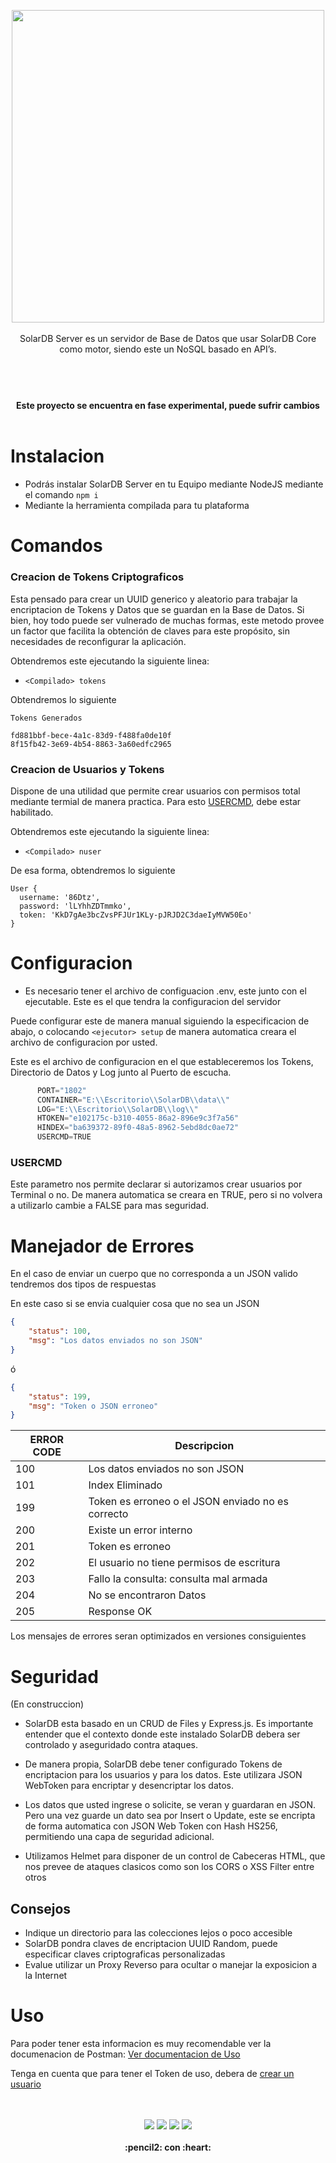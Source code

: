 



<p align="center">
  <img width="500" src="https://github.com/gusgeek/SolarDB-Server/blob/main/logo.svg">
  <br>
  <br>
SolarDB Server es un servidor de Base de Datos que usar SolarDB Core como motor, siendo este un NoSQL basado en API’s.  <br/>
</p>

#


<p align="center">
  <br><br>
  <strong>
    Este proyecto se encuentra en fase experimental, puede sufrir cambios
  </strong>
  <br><br>
</p>


# Instalacion

- Podrás instalar SolarDB Server en tu Equipo mediante NodeJS mediante el comando `npm i`
- Mediante la herramienta compilada para tu plataforma

# Comandos

### Creacion de Tokens Criptograficos
Esta pensado para crear un UUID generico y aleatorio para trabajar la encriptacion de Tokens y Datos que se guardan en la Base de Datos.
Si bien, hoy todo puede ser vulnerado de muchas formas, este metodo provee un factor que facilita la obtención de claves para este propósito, sin necesidades de reconfigurar la aplicación.

Obtendremos este ejecutando la siguiente linea:
- `<Compilado> tokens`
  
Obtendremos lo siguiente
  
```
Tokens Generados 

fd881bbf-bece-4a1c-83d9-f488fa0de10f
8f15fb42-3e69-4b54-8863-3a60edfc2965
```

### Creacion de Usuarios y Tokens
Dispone de una utilidad que permite crear usuarios con permisos total mediante termial de manera practica. Para esto [USERCMD](https://github.com/gusgeek/SolarDB-Server#usercmd), debe estar habilitado.

Obtendremos este ejecutando la siguiente linea:
- `<Compilado> nuser`
  
De esa forma, obtendremos lo siguiente
  
```
User {
  username: '86Dtz',
  password: 'lLYhhZDTmmko',
  token: 'KkD7gAe3bcZvsPFJUr1KLy-pJRJD2C3daeIyMVW50Eo'
}
```

# Configuracion

- Es necesario tener el archivo de configuacion .env, este junto con el ejecutable. Este es el que tendra la configuracion del servidor

Puede configurar este de manera manual siguiendo la especificacion de abajo, o colocando `<ejecutor> setup` de manera automatica creara el archivo de configuracion por usted.

Este es el archivo de configuracion en el que estableceremos los Tokens, Directorio de Datos y Log junto al Puerto de escucha. 


```js
      PORT="1802"
      CONTAINER="E:\\Escritorio\\SolarDB\\data\\"
      LOG="E:\\Escritorio\\SolarDB\\log\\"
      HTOKEN="e102175c-b310-4055-86a2-896e9c3f7a56"
      HINDEX="ba639372-89f0-48a5-8962-5ebd8dc0ae72"
      USERCMD=TRUE
```

### USERCMD
Este parametro nos permite declarar si autorizamos crear usuarios por Terminal o no. De manera automatica se creara en TRUE, pero si no volvera a utilizarlo cambie a FALSE para mas seguridad.

# Manejador de Errores

En el caso de enviar un cuerpo que no corresponda a un JSON valido tendremos dos tipos de respuestas

En este caso si se envia cualquier cosa que no sea un JSON

```json
{
    "status": 100,
    "msg": "Los datos enviados no son JSON"
}
```

ó

```json
{
    "status": 199,
    "msg": "Token o JSON erroneo"
}
```

| ERROR CODE  | Descripcion                                        |
| ----------- | -------------------------------------------------- |
| 100         | Los datos enviados no son JSON                     |
| 101         | Index Eliminado                                    |
| 199         | Token es erroneo o el JSON enviado no es correcto  |
| 200         | Existe un error interno                            |
| 201         | Token es erroneo                                   |
| 202         | El usuario no tiene permisos de escritura          |
| 203         | Fallo la consulta: consulta mal armada             |
| 204         | No se encontraron Datos                            |
| 205         | Response OK                                        |

Los mensajes de errores seran optimizados en versiones consiguientes

# Seguridad
(En construccion)

- SolarDB esta basado en un CRUD de Files y Express.js. Es importante entender que el contexto donde este instalado SolarDB debera ser controlado y aseguridado contra ataques. 

- De manera propia, SolarDB debe tener configurado Tokens de encriptacion para los usuarios y para los datos. Este utilizara JSON WebToken para encriptar y desencriptar los datos.

- Los datos que usted ingrese o solicite, se veran y guardaran en JSON. Pero una vez guarde un dato sea por Insert o Update, este se encripta de forma automatica con JSON Web Token con Hash HS256, permitiendo una capa de seguridad adicional.

- Utilizamos Helmet para disponer de un control de Cabeceras HTML, que nos prevee de ataques clasicos como son los CORS o XSS Filter entre otros

## Consejos
- Indique un directorio para las colecciones lejos o poco accesible 
- SolarDB pondra claves de encriptacion UUID Random, puede especificar claves criptograficas personalizadas
- Evalue utilizar un Proxy Reverso para ocultar o manejar la exposicion a la Internet

# Uso
Para poder tener esta informacion es muy recomendable ver la documenacion de Postman: <a href="https://documenter.getpostman.com/view/10874443/TzseK74L">Ver documentacion de Uso</a>

Tenga en cuenta que para tener el Token de uso, debera de [crear un usuario](https://github.com/gusgeek/SolarDB-Server#creacion-de-usuarios-y-tokens)

<p align="center">
  <br>
  <bR>
    <img src="https://img.shields.io/github/downloads/gusgeek/SolarDB-Server/total">  
    <img src="https://img.shields.io/github/v/release/gusgeek/SolarDB-Server">  
    <img src="https://img.shields.io/github/release-date/gusgeek/SolarDB-Server">  
    <img src="https://img.shields.io/github/languages/code-size/gusgeek/SolarDB-Server">
  <br><br>
  <strong>:pencil2: con :heart:</strong>
</p>
